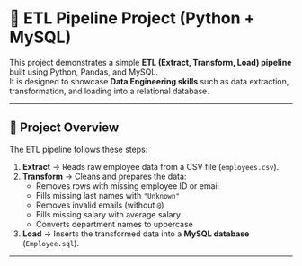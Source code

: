 # 🚀 ETL Pipeline Project (Python + MySQL)

This project demonstrates a simple **ETL (Extract, Transform, Load) pipeline** built using Python, Pandas, and MySQL.  
It is designed to showcase **Data Engineering skills** such as data extraction, transformation, and loading into a relational database.

---

## 📌 Project Overview
The ETL pipeline follows these steps:

1. **Extract** → Reads raw employee data from a CSV file (`employees.csv`).  
2. **Transform** → Cleans and prepares the data:  
   - Removes rows with missing employee ID or email  
   - Fills missing last names with `"Unknown"`  
   - Removes invalid emails (without `@`)  
   - Fills missing salary with average salary  
   - Converts department names to uppercase  
3. **Load** → Inserts the transformed data into a **MySQL database** (`Employee.sql`).

---

